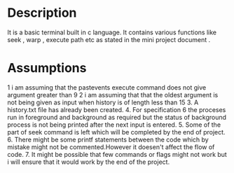 # Description
It is a basic terminal built in c language. It contains various functions like seek , warp , execute path
etc as stated in the mini project document . 

# Assumptions
1 i am assuming that the pastevents execute command does not give argument greater than 9
2 i am assuming that that the oldest argument is not being given as input when history is of length less than 15
3. A history.txt file has already been created.
4. For specification 6 the proceses run in foreground and background as required but the status of background process is not being printed after the next input is entered.
5. Some of the part of seek command is left which will be completed by the end of project.
6. There might be some printf statements between the code which by mistake might  not be commented.However
it doesen't affect the flow of code.
7. It might be possible that few commands or flags might not work but i will ensure that it would work by
the end of the project.
